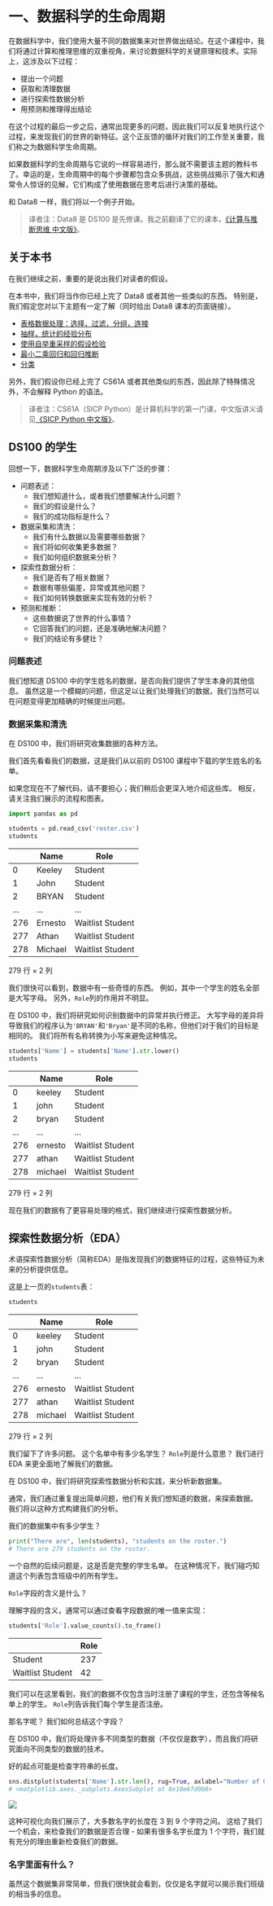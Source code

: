 # 一、数据科学的生命周期

在数据科学中，我们使用大量不同的数据集来对世界做出结论。在这个课程中，我们将通过计算和推理思维的双重视角，来讨论数据科学的关键原理和技术。实际上，这涉及以下过程：

+   提出一个问题
+   获取和清理数据
+   进行探索性数据分析
+   用预测和推理得出结论

在这个过程的最后一步之后，通常出现更多的问题，因此我们可以反复地执行这个过程，来发现我们的世界的新特征。这个正反馈的循环对我们的工作至关重要，我们称之为数据科学生命周期。

如果数据科学的生命周期与它说的一样容易进行，那么就不需要该主题的教科书了。幸运的是，生命周期中的每个步骤都包含众多挑战，这些挑战揭示了强大和通常令人惊讶的见解，它们构成了使用数据在思考后进行决策的基础。

和 Data8 一样，我们将以一个例子开始。

> 译者注：Data8 是 DS100 是先修课。我之前翻译了它的课本，[《计算与推断思维 中文版》](https://github.com/Kivy-CN/data8-textbook-zh)。

## 关于本书

在我们继续之前，重要的是说出我们对读者的假设。

在本书中，我们将当作你已经上完了 Data8 或者其他一些类似的东西。 特别是，我们假定您对以下主题有一定了解（同时给出 Data8 课本的页面链接）。

+   [表格数据处理：选择，过滤，分组，连接](https://github.com/Kivy-CN/data8-textbook-zh/blob/master/5.md)
+   [抽样，统计的经验分布](https://github.com/Kivy-CN/data8-textbook-zh/blob/master/9.md)
+   [使用自举重采样的假设检验](https://github.com/Kivy-CN/data8-textbook-zh/blob/master/10.md)
+   [最小二乘回归和回归推断](https://github.com/Kivy-CN/data8-textbook-zh/blob/master/14.md)
+   [分类](https://github.com/Kivy-CN/data8-textbook-zh/blob/master/15.md)

另外，我们假设你已经上完了 CS61A 或者其他类似的东西，因此除了特殊情况外，不会解释 Python 的语法。

> 译者注：CS61A（SICP Python）是计算机科学的第一门课，中文版讲义请见[《SICP Python 中文版》](https://github.com/Kivy-CN/sicp-py-zh)。

## DS100 的学生

回想一下，数据科学生命周期涉及以下广泛的步骤：

+   问题表述：
    +   我们想知道什么，或者我们想要解决什么问题？
    +   我们的假设是什么？
    +   我们的成功指标是什么？
+   数据采集和清洗：
    +   我们有什么数据以及需要哪些数据？
    +   我们将如何收集更多数据？
    +   我们如何组织数据来分析？
+   探索性数据分析：
    +   我们是否有了相关数据？
    +   数据有哪些偏差，异常或其他问题？
    +   我们如何转换数据来实现有效的分析？
+   预测和推断：
    +   这些数据说了世界的什么事情？
    +   它回答我们的问题，还是准确地解决问题？
    +   我们的结论有多健壮？

### 问题表述

我们想知道 DS100 中的学生姓名的数据，是否向我们提供了学生本身的其他信息。 虽然这是一个模糊的问题，但这足以让我们处理我们的数据，我们当然可以在问题变得更加精确的时候提出问题。

### 数据采集和清洗

在 DS100 中，我们将研究收集数据的各种方法。

我们首先看看我们的数据，这是我们从以前的 DS100 课程中下载的学生姓名的名单。

如果您现在不了解代码，请不要担心；我们稍后会更深入地介绍这些库。 相反，请关注我们展示的流程和图表。

```py
import pandas as pd

students = pd.read_csv('roster.csv')
students
```

|  | Name | Role |
| --- | --- | --- |
| 0 | Keeley | Student |
| 1 | John | Student |
| 2 | BRYAN | Student |
| ... | ... | ... |
| 276 | Ernesto | Waitlist Student |
| 277 | Athan | Waitlist Student |
| 278 | Michael | Waitlist Student |

279 行 × 2 列

我们很快可以看到，数据中有一些奇怪的东西。 例如，其中一个学生的姓名全部是大写字母。 另外，`Role`列的作用并不明显。

在 DS100 中，我们将研究如何识别数据中的异常并执行修正。 大写字母的差异将导致我们的程序认为`'BRYAN'`和`'Bryan'`是不同的名称，但他们对于我们的目标是相同的。 我们将所有名称转换为小写来避免这种情况。

```py
students['Name'] = students['Name'].str.lower()
students
```


| | Name | Role |
| --- | --- | --- |
| 0 | keeley | Student |
| 1 | john | Student |
| 2 | bryan | Student |
| ... | ... | ... |
| 276 | ernesto | Waitlist Student |
| 277 | athan | Waitlist Student |
| 278 | michael | Waitlist Student |

279 行 × 2 列

现在我们的数据有了更容易处理的格式，我们继续进行探索性数据分析。

## 探索性数据分析（EDA）

术语探索性数据分析（简称EDA）是指发现我们的数据特征的过程，这些特征为未来的分析提供信息。

这是上一页的`students`表：

```py
students
```

| | Name | Role |
| --- | --- | --- |
| 0 | keeley | Student |
| 1 | john | Student |
| 2 | bryan | Student |
| ... | ... | ... |
| 276 | ernesto | Waitlist Student |
| 277 | athan | Waitlist Student |
| 278 | michael | Waitlist Student |

279 行 × 2 列

我们留下了许多问题。 这个名单中有多少名学生？ `Role`列是什么意思？ 我们进行 EDA 来更全面地了解我们的数据。

在 DS100 中，我们将研究探索性数据分析和实践，来分析新数据集。

通常，我们通过重复提出简单问题，他们有关我们想知道的数据，来探索数据。 我们将以这种方式构建我们的分析。

我们的数据集中有多少学生？

```py
print("There are", len(students), "students on the roster.")
# There are 279 students on the roster.
```

一个自然的后续问题是，这是否是完整的学生名单。 在这种情况下，我们碰巧知道这个列表包含班级中的所有学生。

`Role`字段的含义是什么？

理解字段的含义，通常可以通过查看字段数据的唯一值来实现：

```py
students['Role'].value_counts().to_frame()
```


| | Role |
| --- | --- |
| Student | 237 |
| Waitlist Student | 42 |

我们可以在这里看到，我们的数据不仅包含当时注册了课程的学生，还包含等候名单上的学生。 `Role`列告诉我们每个学生是否注册。

那名字呢？ 我们如何总结这个字段？

在 DS100 中，我们将处理许多不同类型的数据（不仅仅是数字），而且我们将研究面向不同类型的数据的技术。

好的起点可能是检查字符串的长度。

```py
sns.distplot(students['Name'].str.len(), rug=True, axlabel="Number of Characters")
# <matplotlib.axes._subplots.AxesSubplot at 0x10e6fd0b8>
```

![](img/1-1.png)

这种可视化向我们展示了，大多数名字的长度在 3 到 9 个字符之间。 这给了我们一个机会，来检查我们的数据是否合理 - 如果有很多名字长度为 1 个字符，我们就有充分的理由重新检查我们的数据。

### 名字里面有什么？

虽然这个数据集非常简单，但我们很快就会看到，仅仅是名字就可以揭示我们班级的相当多的信息。

